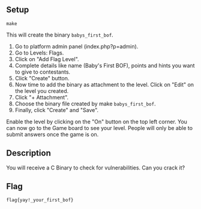 Setup
------------

```
make
```

This will create the binary `babys_first_bof`.
1. Go to platform admin panel (index.php?p=admin).
2. Go to Levels: Flags.
3. Click on "Add Flag Level".
4. Complete details like name (Baby's First BOF), points and hints you want to give to contestants.
5. Click "Create" button.
6. Now time to add the binary as attachment to the level. Click on "Edit" on the level you created.
7. Click "+ Attachment".
8. Choose the binary file created by make `babys_first_bof`.
9. Finally, click "Create" and "Save".

Enable the level by clicking on the "On" button on the top left corner.
You can now go to the Game board to see your level.
People will only be able to submit answers once the
game is on.

Description
------------

You will receive a C Binary to check for vulnerabilities. Can you crack it?

Flag
------------

`flag{yay!_your_first_bof}`
